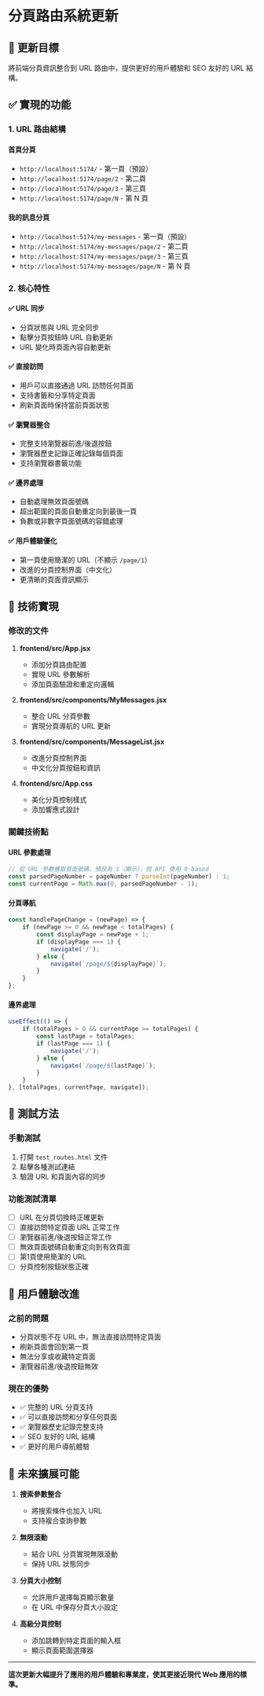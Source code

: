 # 分頁路由系統更新

## 🎯 更新目標

將前端分頁資訊整合到 URL 路由中，提供更好的用戶體驗和 SEO 友好的 URL 結構。

## ✅ 實現的功能

### 1. URL 路由結構

#### 首頁分頁
- `http://localhost:5174/` - 第一頁（預設）
- `http://localhost:5174/page/2` - 第二頁
- `http://localhost:5174/page/3` - 第三頁
- `http://localhost:5174/page/N` - 第 N 頁

#### 我的訊息分頁
- `http://localhost:5174/my-messages` - 第一頁（預設）
- `http://localhost:5174/my-messages/page/2` - 第二頁
- `http://localhost:5174/my-messages/page/3` - 第三頁
- `http://localhost:5174/my-messages/page/N` - 第 N 頁

### 2. 核心特性

#### ✅ URL 同步
- 分頁狀態與 URL 完全同步
- 點擊分頁按鈕時 URL 自動更新
- URL 變化時頁面內容自動更新

#### ✅ 直接訪問
- 用戶可以直接通過 URL 訪問任何頁面
- 支持書籤和分享特定頁面
- 刷新頁面時保持當前頁面狀態

#### ✅ 瀏覽器整合
- 完整支持瀏覽器前進/後退按鈕
- 瀏覽器歷史記錄正確記錄每個頁面
- 支持瀏覽器書籤功能

#### ✅ 邊界處理
- 自動處理無效頁面號碼
- 超出範圍的頁面自動重定向到最後一頁
- 負數或非數字頁面號碼的容錯處理

#### ✅ 用戶體驗優化
- 第一頁使用簡潔的 URL（不顯示 `/page/1`）
- 改進的分頁控制界面（中文化）
- 更清晰的頁面資訊顯示

## 🔧 技術實現

### 修改的文件

1. **frontend/src/App.jsx**
   - 添加分頁路由配置
   - 實現 URL 參數解析
   - 添加頁面驗證和重定向邏輯

2. **frontend/src/components/MyMessages.jsx**
   - 整合 URL 分頁參數
   - 實現分頁導航的 URL 更新

3. **frontend/src/components/MessageList.jsx**
   - 改進分頁控制界面
   - 中文化分頁按鈕和資訊

4. **frontend/src/App.css**
   - 美化分頁控制樣式
   - 添加響應式設計

### 關鍵技術點

#### URL 參數處理
```javascript
// 從 URL 參數獲取頁面號碼，預設為 1（顯示），但 API 使用 0-based
const parsedPageNumber = pageNumber ? parseInt(pageNumber) : 1;
const currentPage = Math.max(0, parsedPageNumber - 1);
```

#### 分頁導航
```javascript
const handlePageChange = (newPage) => {
    if (newPage >= 0 && newPage < totalPages) {
        const displayPage = newPage + 1;
        if (displayPage === 1) {
            navigate('/');
        } else {
            navigate(`/page/${displayPage}`);
        }
    }
};
```

#### 邊界處理
```javascript
useEffect(() => {
    if (totalPages > 0 && currentPage >= totalPages) {
        const lastPage = totalPages;
        if (lastPage === 1) {
            navigate('/');
        } else {
            navigate(`/page/${lastPage}`);
        }
    }
}, [totalPages, currentPage, navigate]);
```

## 🧪 測試方法

### 手動測試
1. 打開 `test_routes.html` 文件
2. 點擊各種測試連結
3. 驗證 URL 和頁面內容的同步

### 功能測試清單
- [ ] URL 在分頁切換時正確更新
- [ ] 直接訪問特定頁面 URL 正常工作
- [ ] 瀏覽器前進/後退按鈕正常工作
- [ ] 無效頁面號碼自動重定向到有效頁面
- [ ] 第1頁使用簡潔的 URL
- [ ] 分頁控制按鈕狀態正確

## 🎉 用戶體驗改進

### 之前的問題
- 分頁狀態不在 URL 中，無法直接訪問特定頁面
- 刷新頁面會回到第一頁
- 無法分享或收藏特定頁面
- 瀏覽器前進/後退按鈕無效

### 現在的優勢
- ✅ 完整的 URL 分頁支持
- ✅ 可以直接訪問和分享任何頁面
- ✅ 瀏覽器歷史記錄完整支持
- ✅ SEO 友好的 URL 結構
- ✅ 更好的用戶導航體驗

## 🔮 未來擴展可能

1. **搜索參數整合**
   - 將搜索條件也加入 URL
   - 支持複合查詢參數

2. **無限滾動**
   - 結合 URL 分頁實現無限滾動
   - 保持 URL 狀態同步

3. **分頁大小控制**
   - 允許用戶選擇每頁顯示數量
   - 在 URL 中保存分頁大小設定

4. **高級分頁控制**
   - 添加跳轉到特定頁面的輸入框
   - 顯示頁面範圍選擇器

---

**這次更新大幅提升了應用的用戶體驗和專業度，使其更接近現代 Web 應用的標準。**